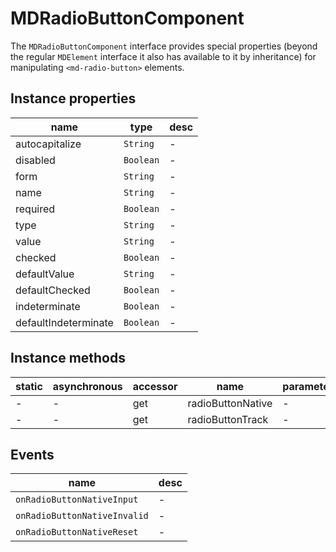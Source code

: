 # MDRadioButtonComponent

The `MDRadioButtonComponent` interface provides special properties (beyond the regular `MDElement` interface it also has available to it by inheritance) for manipulating `<md-radio-button>` elements.

## Instance properties

| name                 | type      | desc |
| -------------------- | --------- | ---- |
| autocapitalize       | `String`  | -    |
| disabled             | `Boolean` | -    |
| form                 | `String`  | -    |
| name                 | `String`  | -    |
| required             | `Boolean` | -    |
| type                 | `String`  | -    |
| value                | `String`  | -    |
| checked              | `Boolean` | -    |
| defaultValue         | `String`  | -    |
| defaultChecked       | `Boolean` | -    |
| indeterminate        | `Boolean` | -    |
| defaultIndeterminate | `Boolean` | -    |

## Instance methods

| static | asynchronous | accessor | name              | parameters |
| ------ | ------------ | -------- | ----------------- | ---------- |
| -      | -            | get      | radioButtonNative | -          |
| -      | -            | get      | radioButtonTrack  | -          |

## Events

| name                         | desc |
| ---------------------------- | ---- |
| `onRadioButtonNativeInput`   | -    |
| `onRadioButtonNativeInvalid` | -    |
| `onRadioButtonNativeReset`   | -    |
